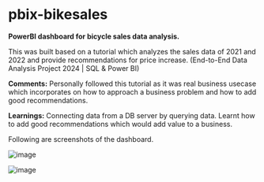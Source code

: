 # pbix-bikesales
**PowerBI dashboard for bicycle sales data analysis.**

This was built based on a tutorial which analyzes the sales data of 2021 and 2022 and provide recommendations for price increase. (End-to-End Data Analysis Project 2024 | SQL & Power BI)

**Comments:**
Personally followed this tutorial as it was real business usecase which incorporates on how to approach a business problem and how to add good recommendations.

**Learnings:**
Connecting data from a DB server by querying data. Learnt how to add good recommendations which would add value to a business.

Following are screenshots of the dashboard.

![image](https://github.com/dinuwij/pbix-bikesales/assets/55876084/05952bbb-16cf-4b67-8d52-557eaed32ae4)

![image](https://github.com/dinuwij/pbix-bikesales/assets/55876084/e198c22e-e83e-428a-83ee-28dafa5ffed6)

